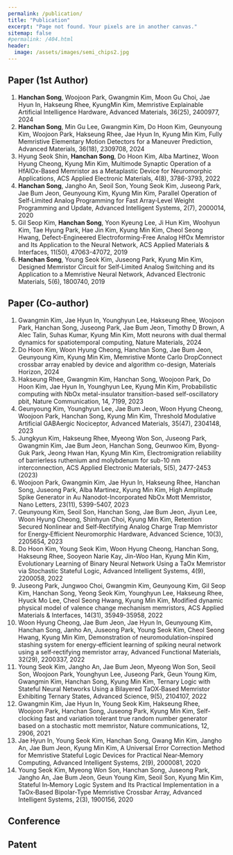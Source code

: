 ```yaml
---
permalink: /publication/
title: "Publication"
excerpt: "Page not found. Your pixels are in another canvas."
sitemap: false
#permalink: /404.html
header:
  image: /assets/images/semi_chips2.jpg
---
```


## Paper (1st Author)

1. **Hanchan Song**, Woojoon Park, Gwangmin Kim, Moon Gu Choi, Jae Hyun In, Hakseung Rhee, KyungMin Kim, Memristive Explainable Artificial Intelligence Hardware, Advanced Materials, 36(25), 2400977, 2024
2. **Hanchan Song**, Min Gu Lee, Gwangmin Kim, Do Hoon Kim, Geunyoung Kim, Woojoon Park, Hakseung Rhee, Jae Hyun In, Kyung Min Kim, Fully Memristive Elementary Motion Detectors for a Maneuver Prediction, Advanced Materials, 36(18), 2309708, 2024
3. Hyung Seok Shin, **Hanchan Song**, Do Hoon Kim, Alba Martinez, Woon Hyung Cheong, Kyung Min Kim, Multimode Synaptic Operation of a HfAlOx-Based Memristor as a Metaplastic Device for Neuromorphic Applications, ACS Applied Electronic Materials, 4(8), 3786-3793, 2022
3. **Hanchan Song**, Jangho An, Seoil Son, Young Seok Kim, Juseong Park, Jae Bum Jeon, Geunyoung Kim, Kyung Min Kim, Parallel Operation of Self‐Limited Analog Programming for Fast Array‐Level Weight Programming and Update, Advanced Intelligent Systems, 2(7), 2000014, 2020
4. Gil Seop Kim, **Hanchan Song**, Yoon Kyeung Lee, Ji Hun Kim, Woohyun Kim, Tae Hyung Park, Hae Jin Kim, Kyung Min Kim, Cheol Seong Hwang, Defect-Engineered Electroforming-Free Analog HfOx Memristor and Its Application to the Neural Network, ACS Applied Materials & Interfaces, 11(50), 47063-47072, 2019
5. **Hanchan Song**, Young Seok Kim, Juseong Park, Kyung Min Kim, Designed Memristor Circuit for Self‐Limited Analog Switching and its Application to a Memristive Neural Network, Advanced Electronic Materials, 5(6), 1800740, 2019

## Paper (Co-author)

1. Gwangmin Kim, Jae Hyun In, Younghyun Lee, Hakseung Rhee, Woojoon Park, Hanchan Song, Juseong Park, Jae Bum Jeon, Timothy D Brown, A Alec Talin, Suhas Kumar, Kyung Min Kim, Mott neurons with dual thermal dynamics for spatiotemporal computing, Nature Materials, 2024
2. Do Hoon Kim, Woon Hyung Cheong, Hanchan Song, Jae Bum Jeon, Geunyoung Kim, Kyung Min Kim, Memristive Monte Carlo DropConnect crossbar array enabled by device and algorithm co-design, Materials Horizon, 2024
3. Hakseung Rhee, Gwangmin Kim, Hanchan Song, Woojoon Park, Do Hoon Kim, Jae Hyun In, Younghyun Lee, Kyung Min Kim, Probabilistic computing with NbOx metal-insulator transition-based self-oscillatory pbit, Nature Communication, 14, 7199, 2023
4. Geunyoung Kim, Younghyun Lee, Jae Bum Jeon, Woon Hyung Cheong, Woojoon Park, Hanchan Song, Kyung Min Kim, Threshold Modulative Artificial GABAergic Nociceptor, Advanced Materials, 35(47), 2304148, 2023
5. Jungkyun Kim, Hakseung Rhee, Myeong Won Son, Juseong Park, Gwangmin Kim, Jae Bum Jeon, Hanchan Song, Geunwoo Kim, Byong-Guk Park, Jeong Hwan Han, Kyung Min Kim, Electromigration reliability of barrierless ruthenium and molybdenum for sub-10 nm interconnection, ACS Applied Electronic Materials, 5(5), 2477-2453 (2023)
6. Woojoon Park, Gwangmin Kim, Jae Hyun In, Hakseung Rhee, Hanchan Song, Juseong Park, Alba Martinez, Kyung Min Kim, High Amplitude Spike Generator in Au Nanodot-Incorporated NbOx Mott Memristor, Nano Letters, 23(11), 5399-5407, 2023
7. Geunyoung Kim, Seoil Son, Hanchan Song, Jae Bum Jeon, Jiyun Lee, Woon Hyung Cheong, Shinhyun Choi, Kyung Min Kim, Retention Secured Nonlinear and Self‐Rectifying Analog Charge Trap Memristor for Energy‐Efficient Neuromorphic Hardware, Advanced Science, 10(3), 2205654, 2023
8. Do Hoon Kim, Young Seok Kim, Woon Hyung Cheong, Hanchan Song, Hakseung Rhee, Sooyeon Narie Kay, Jin-Woo Han, Kyung Min Kim, Evolutionary Learning of Binary Neural Network Using a TaOx Memristor via Stochastic Stateful Logic, Advanced Intelligent Systems, 4(9), 2200058, 2022
9. Juseong Park, Jungwoo Choi, Gwangmin Kim, Geunyoung Kim, Gil Seop Kim, Hanchan Song, Yeong Seok Kim, Younghyun Lee, Hakseung Rhee, Hyuck Mo Lee, Cheol Seong Hwang, Kyung Min Kim, Modified dynamic physical model of valence change mechanism memristors, ACS Applied Materials & Interfaces, 14(31), 35949-35958, 2022
10. Woon Hyung Cheong, Jae Bum Jeon, Jae Hyun In, Geunyoung Kim, Hanchan Song, Janho An, Juseong Park, Young Seok Kim, Cheol Seong Hwang, Kyung Min Kim, Demonstration of neuromodulation‐inspired stashing system for energy‐efficient learning of spiking neural network using a self‐rectifying memristor array, Advanced Functional Materials, 32(29), 2200337, 2022
11. Young Seok Kim, Jangho An, Jae Bum Jeon, Myeong Won Son, Seoil Son, Woojoon Park, Younghyun Lee, Juseong Park, Geun Young Kim, Gwangmin Kim, Hanchan Song, Kyung Min Kim, Ternary Logic with Stateful Neural Networks Using a Bilayered TaOX‐Based Memristor Exhibiting Ternary States, Advanced Science, 9(5), 2104107, 2022
12. Gwangmin Kim, Jae Hyun In, Young Seok Kim, Hakseung Rhee, Woojoon Park, Hanchan Song, Juseong Park, Kyung Min Kim, Self-clocking fast and variation tolerant true random number generator based on a stochastic mott memristor, Nature communications, 12, 2906, 2021
13. Jae Hyun In, Young Seok Kim, Hanchan Song, Gwang Min Kim, Jangho An, Jae Bum Jeon, Kyung Min Kim, A Universal Error Correction Method for Memristive Stateful Logic Devices for Practical Near‐Memory Computing, Advanced Intelligent Systems, 2(9), 2000081, 2020
14. Young Seok Kim, Myeong Won Son, Hanchan Song, Juseong Park, Jangho An, Jae Bum Jeon, Geun Young Kim, Seoil Son, Kyung Min Kim, Stateful In‐Memory Logic System and Its Practical Implementation in a TaOx‐Based Bipolar‐Type Memristive Crossbar Array, Advanced Intelligent Systems, 2(3), 1900156, 2020

## Conference

## Patent
